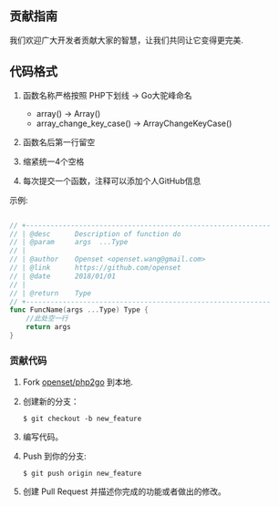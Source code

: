 ## 贡献指南

我们欢迎广大开发者贡献大家的智慧，让我们共同让它变得更完美.

## 代码格式

  1. 函数名称严格按照 PHP下划线 -> Go大驼峰命名
     - array() -> Array()
     - array_change_key_case() -> ArrayChangeKeyCase()

  2. 函数名后第一行留空
  3. 缩紧统一4个空格
  4. 每次提交一个函数，注释可以添加个人GitHub信息

示例:

```go

// +------------------------------------------------------------
// | @desc      Description of function do
// | @param     args  ...Type
// |
// | @author    Openset <openset.wang@gmail.com>
// | @link      https://github.com/openset
// | @date      2018/01/01
// |
// | @return    Type
// +------------------------------------------------------------
func FuncName(args ...Type) Type {
    //此处空一行
	return args
}

```

### 贡献代码

1. Fork [openset/php2go](https://github.com/openset/php2go) 到本地.
2. 创建新的分支：

    ```shell
    $ git checkout -b new_feature
    ```

3. 编写代码。
4. Push 到你的分支:

    ```shell
    $ git push origin new_feature
    ```

5. 创建 Pull Request 并描述你完成的功能或者做出的修改。
